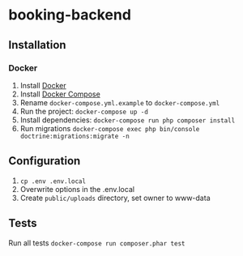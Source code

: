 # booking-backend #

## Installation ##

### Docker ###
1. Install [Docker](https://docs.docker.com/engine/installation/linux/ubuntu/)
2. Install [Docker Compose](https://docs.docker.com/compose/install/)
3. Rename `docker-compose.yml.example` to `docker-compose.yml`
4. Run the project: `docker-compose up -d`
5. Install dependencies: `docker-compose run php composer install`
6. Run migrations `docker-compose exec php bin/console doctrine:migrations:migrate -n`

## Configuration ##
1. `cp .env .env.local`
2. Overwrite options in the .env.local
3. Create `public/uploads` directory, set owner to www-data

## Tests ##
Run all tests `docker-compose run composer.phar test`
